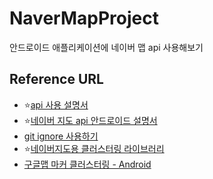 # NaverMapProject
안드로이드 애플리케이션에 네이버 맵 api 사용해보기

## Reference URL
* ⭐️[api 사용 설명서](https://docs.ncloud.com/ko/naveropenapi_v3/maps/android-sdk/v3/start.html)
* ⭐️[네이버 지도 api 안드로이드 설명서](https://navermaps.github.io/android-map-sdk/guide-ko/0.html)
* [git ignore 사용하기](https://docs.github.com/en/github/using-git/ignoring-files)
* ⭐️[네이버지도용 클러스터링 라이브러리](https://gun0912.tistory.com/83)
* [구글맵 마커 클러스터링 - Android](https://medium.com/flearning-edu/%EC%95%88%EB%93%9C%EB%A1%9C%EC%9D%B4%EB%93%9C-%EA%B5%AC%EA%B8%80%EB%A7%B5-%EB%A7%88%EC%BB%A4-%ED%81%B4%EB%9F%AC%EC%8A%A4%ED%84%B0%EB%A7%81-%ED%95%B4%EB%B3%B4%EA%B8%B0-part-1-514bbd351378)
